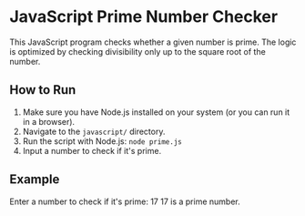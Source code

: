 # JavaScript Prime Number Checker

This JavaScript program checks whether a given number is prime. The logic is optimized by checking divisibility only up to the square root of the number.

## How to Run

1. Make sure you have Node.js installed on your system (or you can run it in a browser).
2. Navigate to the `javascript/` directory.
3. Run the script with Node.js:
    `node prime.js`
4. Input a number to check if it's prime.

## Example

Enter a number to check if it's prime: 17 17 is a prime number.
